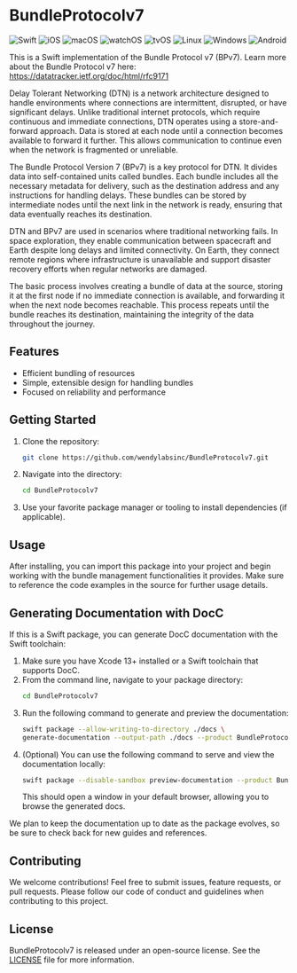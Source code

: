 # BundleProtocolv7

![Swift](https://img.shields.io/badge/Swift-6.0+-orange.svg) ![iOS](https://img.shields.io/badge/iOS-16.0+-blue.svg) ![macOS](https://img.shields.io/badge/macOS-14.0+-blue.svg) ![watchOS](https://img.shields.io/badge/watchOS-10.0+-blue.svg) ![tvOS](https://img.shields.io/badge/tvOS-17.0+-blue.svg) ![Linux](https://img.shields.io/badge/Linux-5.0+-blue.svg) ![Windows](https://img.shields.io/badge/Windows-10+-blue.svg) ![Android](https://img.shields.io/badge/Android-10+-blue.svg)

This is a Swift implementation of the Bundle Protocol v7 (BPv7). 
Learn more about the Bundle Protocol v7 here: https://datatracker.ietf.org/doc/html/rfc9171

Delay Tolerant Networking (DTN) is a network architecture designed to handle environments where connections are intermittent, disrupted, or have significant delays. Unlike traditional internet protocols, which require continuous and immediate connections, DTN operates using a store-and-forward approach. Data is stored at each node until a connection becomes available to forward it further. This allows communication to continue even when the network is fragmented or unreliable.

The Bundle Protocol Version 7 (BPv7) is a key protocol for DTN. It divides data into self-contained units called bundles. Each bundle includes all the necessary metadata for delivery, such as the destination address and any instructions for handling delays. These bundles can be stored by intermediate nodes until the next link in the network is ready, ensuring that data eventually reaches its destination.

DTN and BPv7 are used in scenarios where traditional networking fails. In space exploration, they enable communication between spacecraft and Earth despite long delays and limited connectivity. On Earth, they connect remote regions where infrastructure is unavailable and support disaster recovery efforts when regular networks are damaged.

The basic process involves creating a bundle of data at the source, storing it at the first node if no immediate connection is available, and forwarding it when the next node becomes reachable. This process repeats until the bundle reaches its destination, maintaining the integrity of the data throughout the journey.

## Features

- Efficient bundling of resources
- Simple, extensible design for handling bundles
- Focused on reliability and performance

## Getting Started

1. Clone the repository:
   ```bash
   git clone https://github.com/wendylabsinc/BundleProtocolv7.git
   ```
2. Navigate into the directory:
   ```bash
   cd BundleProtocolv7
   ```
3. Use your favorite package manager or tooling to install dependencies (if applicable).

## Usage

After installing, you can import this package into your project and begin working with the bundle management functionalities it provides. Make sure to reference the code examples in the source for further usage details.

## Generating Documentation with DocC

If this is a Swift package, you can generate DocC documentation with the Swift toolchain:

1. Make sure you have Xcode 13+ installed or a Swift toolchain that supports DocC.
2. From the command line, navigate to your package directory:
   ```bash
   cd BundleProtocolv7
   ```
3. Run the following command to generate and preview the documentation:
   ```bash
   swift package --allow-writing-to-directory ./docs \
   generate-documentation --output-path ./docs --product BundleProtocolv7
   ```
4. (Optional) You can use the following command to serve and view the documentation locally:
   ```bash
   swift package --disable-sandbox preview-documentation --product BundleProtocolv7
   ```
   This should open a window in your default browser, allowing you to browse the generated docs.

We plan to keep the documentation up to date as the package evolves, so be sure to check back for new guides and references.

## Contributing

We welcome contributions! Feel free to submit issues, feature requests, or pull requests. Please follow our code of conduct and guidelines when contributing to this project.

## License

BundleProtocolv7 is released under an open-source license. See the [LICENSE](LICENSE) file for more information.
